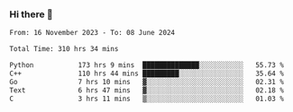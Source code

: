 ### Hi there 👋

<!--
**floyiac/floyiac** is a ✨ _special_ ✨ repository because its `README.md` (this file) appears on your GitHub profile.

Here are some ideas to get you started:

- 🔭 I’m currently working on ...
- 🌱 I’m currently learning ...
- 👯 I’m looking to collaborate on ...
- 🤔 I’m looking for help with ...
- 💬 Ask me about ...
- 📫 How to reach me: ...
- 😄 Pronouns: ...
- ⚡ Fun fact: ...
-->

<!--START_SECTION:waka-->

```txt
From: 16 November 2023 - To: 08 June 2024

Total Time: 310 hrs 34 mins

Python           173 hrs 9 mins  ██████████████░░░░░░░░░░░   55.73 %
C++              110 hrs 44 mins █████████░░░░░░░░░░░░░░░░   35.64 %
Go               7 hrs 10 mins   ▓░░░░░░░░░░░░░░░░░░░░░░░░   02.31 %
Text             6 hrs 47 mins   ▓░░░░░░░░░░░░░░░░░░░░░░░░   02.18 %
C                3 hrs 11 mins   ▒░░░░░░░░░░░░░░░░░░░░░░░░   01.03 %
```

<!--END_SECTION:waka-->
